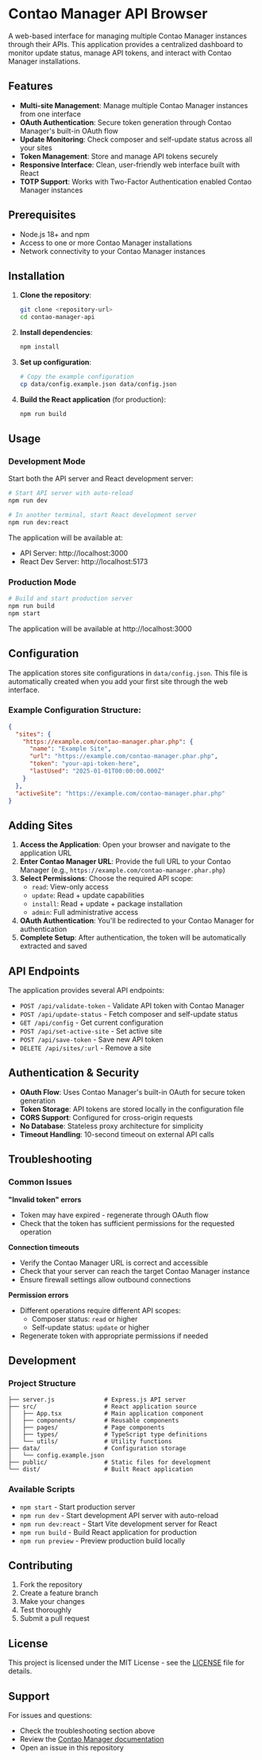 # Contao Manager API Browser

A web-based interface for managing multiple Contao Manager instances through their APIs. This application provides a centralized dashboard to monitor update status, manage API tokens, and interact with Contao Manager installations.

## Features

- **Multi-site Management**: Manage multiple Contao Manager instances from one interface
- **OAuth Authentication**: Secure token generation through Contao Manager's built-in OAuth flow
- **Update Monitoring**: Check composer and self-update status across all your sites
- **Token Management**: Store and manage API tokens securely
- **Responsive Interface**: Clean, user-friendly web interface built with React
- **TOTP Support**: Works with Two-Factor Authentication enabled Contao Manager instances

## Prerequisites

- Node.js 18+ and npm
- Access to one or more Contao Manager installations
- Network connectivity to your Contao Manager instances

## Installation

1. **Clone the repository**:
   ```bash
   git clone <repository-url>
   cd contao-manager-api
   ```

2. **Install dependencies**:
   ```bash
   npm install
   ```

3. **Set up configuration**:
   ```bash
   # Copy the example configuration
   cp data/config.example.json data/config.json
   ```

4. **Build the React application** (for production):
   ```bash
   npm run build
   ```

## Usage

### Development Mode

Start both the API server and React development server:
```bash
# Start API server with auto-reload
npm run dev

# In another terminal, start React development server
npm run dev:react
```

The application will be available at:
- API Server: http://localhost:3000
- React Dev Server: http://localhost:5173

### Production Mode

```bash
# Build and start production server
npm run build
npm start
```

The application will be available at http://localhost:3000

## Configuration

The application stores site configurations in `data/config.json`. This file is automatically created when you add your first site through the web interface.

### Example Configuration Structure:
```json
{
  "sites": {
    "https://example.com/contao-manager.phar.php": {
      "name": "Example Site",
      "url": "https://example.com/contao-manager.phar.php",
      "token": "your-api-token-here",
      "lastUsed": "2025-01-01T00:00:00.000Z"
    }
  },
  "activeSite": "https://example.com/contao-manager.phar.php"
}
```

## Adding Sites

1. **Access the Application**: Open your browser and navigate to the application URL
2. **Enter Contao Manager URL**: Provide the full URL to your Contao Manager (e.g., `https://example.com/contao-manager.phar.php`)
3. **Select Permissions**: Choose the required API scope:
   - `read`: View-only access
   - `update`: Read + update capabilities
   - `install`: Read + update + package installation
   - `admin`: Full administrative access
4. **OAuth Authentication**: You'll be redirected to your Contao Manager for authentication
5. **Complete Setup**: After authentication, the token will be automatically extracted and saved

## API Endpoints

The application provides several API endpoints:

- `POST /api/validate-token` - Validate API token with Contao Manager
- `POST /api/update-status` - Fetch composer and self-update status
- `GET /api/config` - Get current configuration
- `POST /api/set-active-site` - Set active site
- `POST /api/save-token` - Save new API token
- `DELETE /api/sites/:url` - Remove a site

## Authentication & Security

- **OAuth Flow**: Uses Contao Manager's built-in OAuth for secure token generation
- **Token Storage**: API tokens are stored locally in the configuration file
- **CORS Support**: Configured for cross-origin requests
- **No Database**: Stateless proxy architecture for simplicity
- **Timeout Handling**: 10-second timeout on external API calls

## Troubleshooting

### Common Issues

**"Invalid token" errors**
- Token may have expired - regenerate through OAuth flow
- Check that the token has sufficient permissions for the requested operation

**Connection timeouts**
- Verify the Contao Manager URL is correct and accessible
- Check that your server can reach the target Contao Manager instance
- Ensure firewall settings allow outbound connections

**Permission errors**
- Different operations require different API scopes:
  - Composer status: `read` or higher
  - Self-update status: `update` or higher
- Regenerate token with appropriate permissions if needed

## Development

### Project Structure
```
├── server.js              # Express.js API server
├── src/                   # React application source
│   ├── App.tsx            # Main application component
│   ├── components/        # Reusable components
│   ├── pages/             # Page components
│   ├── types/             # TypeScript type definitions
│   └── utils/             # Utility functions
├── data/                  # Configuration storage
│   └── config.example.json
├── public/                # Static files for development
└── dist/                  # Built React application
```

### Available Scripts

- `npm start` - Start production server
- `npm run dev` - Start development API server with auto-reload
- `npm run dev:react` - Start Vite development server for React
- `npm run build` - Build React application for production
- `npm run preview` - Preview production build locally

## Contributing

1. Fork the repository
2. Create a feature branch
3. Make your changes
4. Test thoroughly
5. Submit a pull request

## License

This project is licensed under the MIT License - see the [LICENSE](LICENSE) file for details.

## Support

For issues and questions:
- Check the troubleshooting section above
- Review the [Contao Manager documentation](https://docs.contao.org/manual/en/installation/contao-manager/)
- Open an issue in this repository